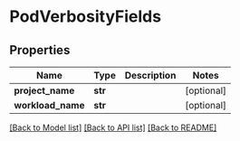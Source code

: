 # PodVerbosityFields

## Properties
Name | Type | Description | Notes
------------ | ------------- | ------------- | -------------
**project_name** | **str** |  | [optional] 
**workload_name** | **str** |  | [optional] 

[[Back to Model list]](../README.md#documentation-for-models) [[Back to API list]](../README.md#documentation-for-api-endpoints) [[Back to README]](../README.md)

